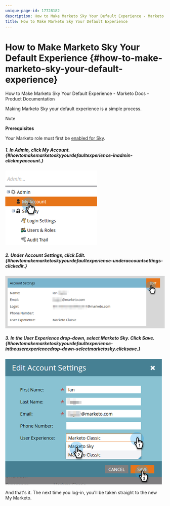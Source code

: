 ```yaml
---
unique-page-id: 17728182
description: How to Make Marketo Sky Your Default Experience - Marketo Docs - Product Documentation
title: How to Make Marketo Sky Your Default Experience
---
```


# How to Make Marketo Sky Your Default Experience {#how-to-make-marketo-sky-your-default-experience}

How to Make Marketo Sky Your Default Experience - Marketo Docs - Product Documentation

Making Marketo Sky your default experience is a simple process.

>[!NOTE]
>
>**Prerequisites**
>
>Your Marketo role must first be [enabled for Sky](http://docs.marketo.com/x/uIIOAQ).

##### 1. In Admin, click My Account. {#howtomakemarketoskyyourdefaultexperience-inadmin-clickmyaccount.}

![](assets/four.png)

##### 2. Under Account Settings, click Edit. {#howtomakemarketoskyyourdefaultexperience-underaccountsettings-clickedit.}

![](assets/five.png)

##### 3. In the User Experience drop-down, select Marketo Sky. Click Save. {#howtomakemarketoskyyourdefaultexperience-intheuserexperiencedrop-down-selectmarketosky.clicksave.}

![](assets/six.png)

And that's it. The next time you log-in, you'll be taken straight to the new My Marketo.
